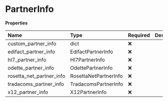 # PartnerInfo

**Properties**

| Name                     | Type                  | Required | Description |
| :----------------------- | :-------------------- | :------- | :---------- |
| custom_partner_info      | dict                  | ❌       |             |
| edifact_partner_info     | EdifactPartnerInfo    | ❌       |             |
| hl7_partner_info         | Hl7PartnerInfo        | ❌       |             |
| odette_partner_info      | OdettePartnerInfo     | ❌       |             |
| rosetta_net_partner_info | RosettaNetPartnerInfo | ❌       |             |
| tradacoms_partner_info   | TradacomsPartnerInfo  | ❌       |             |
| x12_partner_info         | X12PartnerInfo        | ❌       |             |

